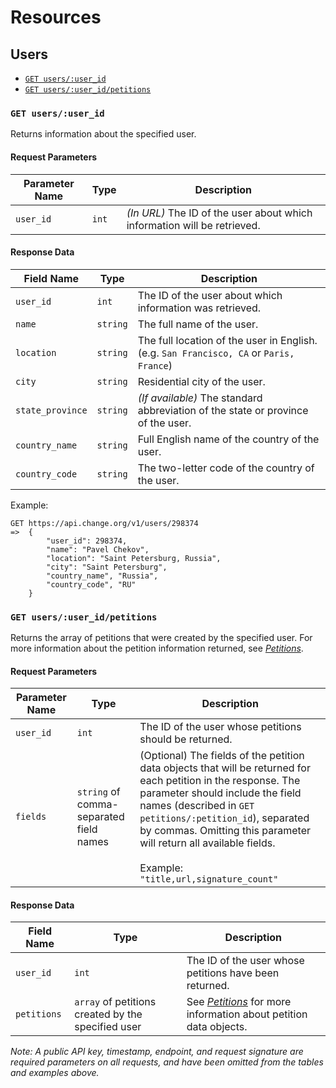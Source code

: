 # Resources

## Users

* [`GET users/:user_id`](#get-users-user_id)
* [`GET users/:user_id/petitions`](#get-users-user_id-petitions)

<a name="get-users-user_id"></a>
### `GET users/:user_id`

Returns information about the specified user.

#### Request Parameters
<table>
    <thead>
        <th>Parameter Name</th>
        <th>Type</th>
        <th>Description</th>
    </thead>
    <tbody>
        <tr>
            <td><code>user_id</code></td>
            <td><code>int</code></td>
            <td>
                <em>(In URL)</em> The ID of the user about which information
                will be retrieved.
            </td>
        </tr>
    </tbody>
</table>

#### Response Data
<table>
    <thead>
        <th>Field Name</th>
        <th>Type</th>
        <th>Description</th>
    </thead>
    <tbody>
        <tr>
            <td><code>user_id</code></td>
            <td><code>int</code></td>
            <td>
                The ID of the user about which information was retrieved.
            </td>
        </tr>
        <tr>
            <td><code>name</code></td>
            <td><code>string</code></td>
            <td>
                The full name of the user.
            </td>
        </tr>
        <tr>
            <td><code>location</code></td>
            <td><code>string</code></td>
            <td>
                The full location of the user in English.
                (e.g. <code>San Francisco, CA</code> or <code>Paris, France</code>)
            </td>
        </tr>
        <tr>
            <td><code>city</code></td>
            <td><code>string</code></td>
            <td>
                Residential city of the user.
            </td>
        </tr>
        <tr>
            <td><code>state_province</code></td>
            <td><code>string</code></td>
            <td>
                <em>(If available)</em> The standard abbreviation of the state or province of the user.
            </td>
        </tr>
        <tr>
            <td><code>country_name</code></td>
            <td><code>string</code></td>
            <td>
                Full English name of the country of the user.
            </td>
        </tr>
        <tr>
            <td><code>country_code</code></td>
            <td><code>string</code></td>
            <td>
                The two-letter code of the country of the user.
            </td>
        </tr>
    </tbody>
</table>

Example:

    GET https://api.change.org/v1/users/298374
    =>  {
            "user_id": 298374,
            "name": "Pavel Chekov",
            "location": "Saint Petersburg, Russia",
            "city": "Saint Petersburg",
            "country_name", "Russia",
            "country_code", "RU"
        }

<a name="get-users-user_id-petitions"></a>
### `GET users/:user_id/petitions`

Returns the array of petitions that were created by the specified user.
For more information about the petition information returned, see
_[Petitions](petitions.md)_.

#### Request Parameters
<table>
    <thead>
        <th>Parameter Name</th>
        <th>Type</th>
        <th>Description</th>
    </thead>
    <tbody>
        <tr>
            <td><code>user_id</code></td>
            <td><code>int</code></td>
            <td>
                The ID of the user whose petitions should be returned.
            </td>
        </tr>
        <tr>
            <td><code>fields</code></td>
            <td><code>string</code> of comma-separated field names</td>
            <td>
                (Optional) The fields of the petition data objects that will be
                returned for each petition in the response. The parameter should include the
                field names (described in
                <code>GET petitions/:petition_id</code>), separated
                by commas. Omitting this parameter will return all available
                fields. <br />
                <br />
                Example: <code>"title,url,signature_count"</code>
            </td>
        </tr>
    </tbody>
</table>

#### Response Data

<table>
    <thead>
        <th>Field Name</th>
        <th>Type</th>
        <th>Description</th>
    </thead>
    <tbody>
        <tr>
            <td><code>user_id</code></td>
            <td><code>int</code></td>
            <td>
                The ID of the user whose petitions have been returned.
            </td>
        </tr>
        <tr>
            <td><code>petitions</code></td>
            <td><code>array</code> of petitions created by the specified user</td>
            <td>
                See <em><a href="petitions.md">Petitions</a></em>
                for more information about petition data objects.
            </td>
        </tr>
    </tbody>
</table>

_Note: A public API key, timestamp, endpoint, and request signature are
required parameters on all requests, and have been omitted from the tables
and examples above._